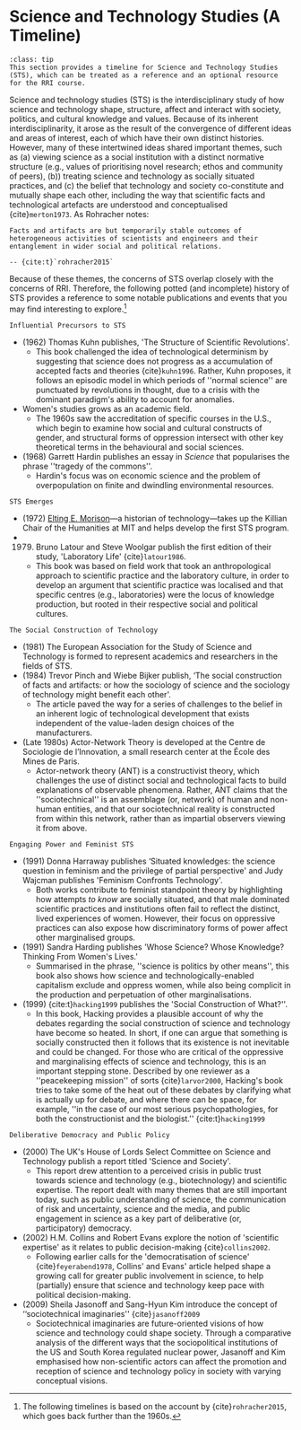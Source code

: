 # Science and Technology Studies (A Timeline)

```{admonition} Note
:class: tip
This section provides a timeline for Science and Technology Studies (STS), which can be treated as a reference and an optional resource for the RRI course.
```

Science and technology studies (STS) is the interdisciplinary study of how science and technology shape, structure, affect and interact with society, politics, and cultural knowledge and values.
Because of its inherent interdisciplinarity, it arose as the result of the convergence of different ideas and areas of interest, each of which have their own distinct histories.
However, many of these intertwined ideas shared important themes, such as (a) viewing science as a social institution with a distinct normative structure (e.g., values of prioritising novel research; ethos and community of peers), (b)) treating science and technology as socially situated practices, and (c) the belief that technology and society co-constitute and mutually shape each other, including the way that scientific facts and technological artefacts are understood and conceptualised {cite}`merton1973`.
As Rohracher notes:

```{epigraph}
Facts and artifacts are but temporarily stable outcomes of heterogeneous activities of scientists and engineers and their entanglement in wider social and political relations.

-- {cite:t}`rohracher2015`
```

Because of these themes, the concerns of STS overlap closely with the concerns of RRI.
Therefore, the following potted (and incomplete) history of STS provides a reference to some notable publications and events that you may find interesting to explore.[^Rohracher]

[^Rohracher]: The following timelines is based on the account by {cite}`rohracher2015`, which goes back further than the 1960s.

```{sidebar} 1960s
Influential Precursors to STS
```

- (1962) Thomas Kuhn publishes, 'The Structure of Scientific Revolutions'.
  - This book challenged the idea of technological determinism by suggesting that science does not progress as a accumulation of accepted facts and theories {cite}`kuhn1996`. Rather, Kuhn proposes, it follows an episodic model in which periods of ''normal science'' are punctuated by revolutions in thought, due to a crisis with the dominant paradigm's ability to account for anomalies.
- Women's studies grows as an academic field.
  - The 1960s saw the accreditation of specific courses in the U.S., which begin to examine how social and cultural constructs of gender, and structural forms of oppression intersect with other key theoretical terms in the behavioural and social sciences.
- (1968) Garrett Hardin publishes an essay in *Science* that popularises the phrase ''tragedy of the commons''.
  - Hardin's focus was on economic science and the problem of overpopulation on finite and dwindling environmental resources.


```{sidebar} 1970s
STS Emerges
```

- (1972) [Elting E. Morison](https://en.wikipedia.org/wiki/Elting_E._Morison)—a historian of technology—takes up the Killian Chair of the Humanities at MIT and helps develop the first STS program.
- 1979) Bruno Latour and Steve Woolgar publish the first edition of their study, 'Laboratory Life' {cite}`latour1986`.
  - This book was based on field work that took an anthropological approach to scientific practice and the laboratory culture, in order to develop an argument that scientific practice was localised and that specific centres (e.g., laboratories) were the locus of knowledge production, but rooted in their respective social and political cultures.

```{sidebar} 1980s
The Social Construction of Technology
```

- (1981) The European Association for the Study of Science and Technology is formed to represent academics and researchers in the fields of STS.
- (1984) Trevor Pinch and Wiebe Bijker publish, ‘The social construction of facts and artifacts: or how the sociology of science and the sociology of technology might benefit each other'.
  - The article paved the way for a series of challenges to the belief in an inherent logic of technological development that exists independent of the value-laden design choices of the manufacturers.
- (Late 1980s) Actor-Network Theory is developed at the Centre de Sociologie de l’Innovation, a small research center at the École des Mines de Paris.
  - Actor-network theory (ANT) is a constructivist theory, which challenges the use of distinct social and technological facts to build explanations of observable phenomena. Rather, ANT claims that the ''sociotechnical'' is an assemblage (or, network) of human and non-human entities, and that our sociotechnical reality is constructed from within this network, rather than as impartial observers viewing it from above.

```{sidebar} 1990s
Engaging Power and Feminist STS
```

- (1991) Donna Harraway publishes ‘Situated knowledges: the science question in feminism and the privilege of partial perspective' and Judy Wajcman publishes 'Feminism Confronts Technology'.
  - Both works contribute to feminist standpoint theory by highlighting how attempts *to know* are socially situated, and that male dominated scientific practices and institutions often fail to reflect the distinct, lived experiences of women. However, their focus on oppressive practices can also expose how discriminatory forms of power affect other marginalised groups.
- (1991) Sandra Harding publishes 'Whose Science? Whose Knowledge? Thinking From Women's Lives.'
  - Summarised in the phrase, ''science is politics by other means'', this book also shows how science and technologically-enabled capitalism exclude and oppress women, while also being complicit in the production and perpetuation of other marginalisations.
- (1999) {cite:t}`hacking1999` publishes the 'Social Construction of What?''.
  - In this book, Hacking provides a plausible account of why the debates regarding the social construction of science and technology have become so heated. In short, if one can argue that something is socially constructed then it follows that its existence is not inevitable and could be changed. For those who are critical of the oppressive and marginalising effects of science and technology, this is an important stepping stone. Described by one reviewer as a ''peacekeeping mission'' of sorts {cite}`larvor2000`, Hacking's book tries to take some of the heat out of these debates by clarifying what is actually up for debate, and where there can be space, for example, ''in the case of our most serious psychopathologies, for both the constructionist and the biologist.'' {cite:t}`hacking1999`

```{sidebar} 2000s (and onwards)
Deliberative Democracy and Public Policy
```

- (2000) The UK's House of Lords Select Committee on Science and Technology publish a report titled 'Science and Society'.
  - This report drew attention to a perceived crisis in public trust towards science and technology (e.g., biotechnology) and scientific expertise. The report dealt with many themes that are still important today, such as public understanding of science, the communication of risk and uncertainty, science and the media, and public engagement in science as a key part of deliberative (or, participatory) democracy.
- (2002) H.M. Collins and Robert Evans explore the notion of 'scientific expertise' as it relates to public decision-making {cite}`collins2002`.
  - Following earlier calls for the 'democratisation of science' {cite}`feyerabend1978`, Collins' and Evans' article helped shape a growing call for greater public involvement in science, to help (partially) ensure that science and technology keep pace with political decision-making.
- (2009) Sheila Jasonoff and Sang-Hyun Kim introduce the concept  of ‘‘sociotechnical imaginaries'' {cite}`jasanoff2009`
  - Sociotechnical imaginaries are future-oriented visions of how science and technology could shape society. Through a comparative analysis of the different ways that the sociopolitical institutions of the US and South Korea regulated nuclear power, Jasanoff and Kim emphasised how non-scientific actors can affect the promotion and reception of science and technology policy in society with varying conceptual visions.
